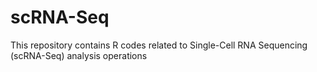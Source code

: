 # scRNA-Seq
This repository contains R codes related to Single-Cell RNA Sequencing (scRNA-Seq) analysis operations
